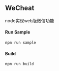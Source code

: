## WeCheat

node实现web版微信功能

#### Run Sample
```
npm run sample
```

#### Build
```
npm run build
```
